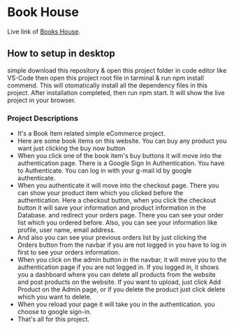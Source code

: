 # Book House

Live link of [Books House](https://book-houses.web.app/).

## How to setup in desktop
simple download this repository & open this project folder in code editor like VS-Code
then open this project root file in tarminal & run npm install commend. This will otomatically install all the dependency files in this project. After installation completed, then run npm start. It will show the live project in your browser. 


### Project Descriptions

- It's a Book Item related simple eCommerce project.
- Here are some book items on this website. You can buy any product you want just clicking the buy now button
- When you click one of the book item's buy buttons it will move into the authentication page. There is a Google Sign In Authentication. You have to Authenticate. You can log in with your g-mail id by google authenticate.
- When you authenticate it will move into the checkout page. There you can show your product item which you clicked before the authentication. Here a checkout button, when you click the checkout button it will save your information and product information in the Database. and redirect your orders page. There you can see your order list which you ordered before. Also, you can see your information like profile, user name, email address.
- And also you can see your previous orders list by just clicking the Orders button from the navbar if you are not logged in you have to log in first to see your orders information.
- When you click on the admin button in the navbar, it will move you to the authentication page if you are not logged in. If you logged in, it shows you a dashboard where you can delete all products from the website and post products on the website. If you want to upload, just click Add Product on the Admin page, or if you delete the product just click delete which you want to delete.
- When you reload your page it will take you in the authentication. you choose to google sign-in.
- That's all for this project.
